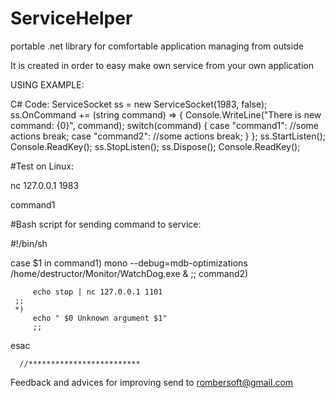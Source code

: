 # ServiceHelper
portable .net library for comfortable application managing from outside

It is created in order to easy make own service from your own application

USING EXAMPLE:


C# Code:
            ServiceSocket ss = new ServiceSocket(1983, false);
            ss.OnCommand += (string command) =>
            {
                Console.WriteLine("There is new command: {0}", command);
		switch(command)
		{
			case "command1":
				//some actions
				break;
			case "command2":
				//some actions
				break;
		}
            };
            ss.StartListen();
            Console.ReadKey();
            ss.StopListen();
            ss.Dispose();
            Console.ReadKey();

            
            
#Test on Linux:

nc 127.0.0.1 1983

command1



#Bash script for sending command to service:

#!/bin/sh

case $1 in
    command1) 
         mono --debug=mdb-optimizations /home/destructor/Monitor/WatchDog.exe &
         ;; 
    command2) 
            
         echo stop | nc 127.0.0.1 1101  
	 ;; 
     *) 
         echo " $0 Unknown argument $1"
         ;;
esac

      //*************************
      
Feedback and advices for improving send to rombersoft@gmail.com
